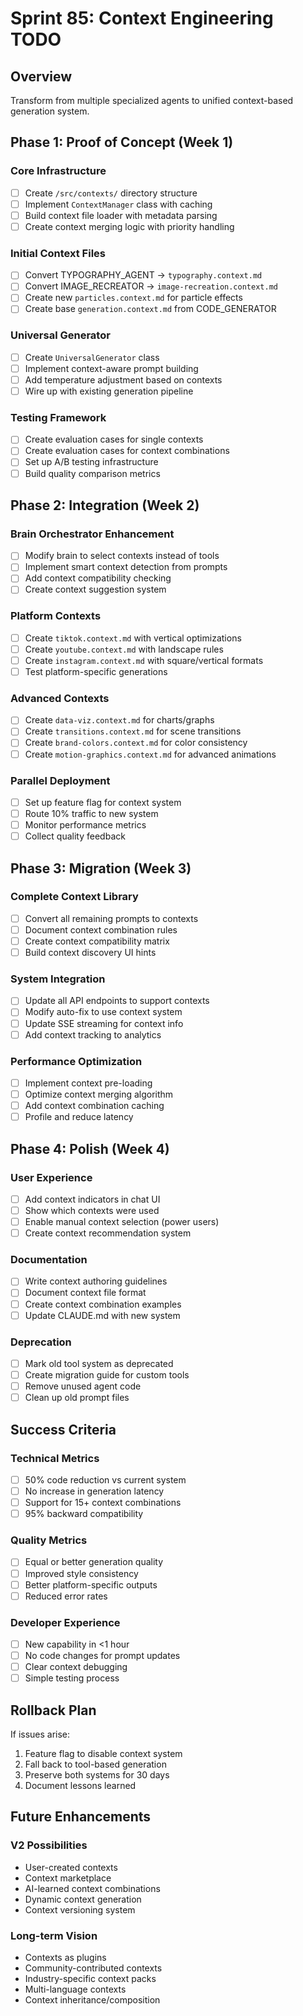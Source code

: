 # Sprint 85: Context Engineering TODO

## Overview
Transform from multiple specialized agents to unified context-based generation system.

## Phase 1: Proof of Concept (Week 1)

### Core Infrastructure
- [ ] Create `/src/contexts/` directory structure
- [ ] Implement `ContextManager` class with caching
- [ ] Build context file loader with metadata parsing
- [ ] Create context merging logic with priority handling

### Initial Context Files
- [ ] Convert TYPOGRAPHY_AGENT → `typography.context.md`
- [ ] Convert IMAGE_RECREATOR → `image-recreation.context.md`
- [ ] Create new `particles.context.md` for particle effects
- [ ] Create base `generation.context.md` from CODE_GENERATOR

### Universal Generator
- [ ] Create `UniversalGenerator` class
- [ ] Implement context-aware prompt building
- [ ] Add temperature adjustment based on contexts
- [ ] Wire up with existing generation pipeline

### Testing Framework
- [ ] Create evaluation cases for single contexts
- [ ] Create evaluation cases for context combinations
- [ ] Set up A/B testing infrastructure
- [ ] Build quality comparison metrics

## Phase 2: Integration (Week 2)

### Brain Orchestrator Enhancement
- [ ] Modify brain to select contexts instead of tools
- [ ] Implement smart context detection from prompts
- [ ] Add context compatibility checking
- [ ] Create context suggestion system

### Platform Contexts
- [ ] Create `tiktok.context.md` with vertical optimizations
- [ ] Create `youtube.context.md` with landscape rules
- [ ] Create `instagram.context.md` with square/vertical formats
- [ ] Test platform-specific generations

### Advanced Contexts
- [ ] Create `data-viz.context.md` for charts/graphs
- [ ] Create `transitions.context.md` for scene transitions
- [ ] Create `brand-colors.context.md` for color consistency
- [ ] Create `motion-graphics.context.md` for advanced animations

### Parallel Deployment
- [ ] Set up feature flag for context system
- [ ] Route 10% traffic to new system
- [ ] Monitor performance metrics
- [ ] Collect quality feedback

## Phase 3: Migration (Week 3)

### Complete Context Library
- [ ] Convert all remaining prompts to contexts
- [ ] Document context combination rules
- [ ] Create context compatibility matrix
- [ ] Build context discovery UI hints

### System Integration
- [ ] Update all API endpoints to support contexts
- [ ] Modify auto-fix to use context system
- [ ] Update SSE streaming for context info
- [ ] Add context tracking to analytics

### Performance Optimization
- [ ] Implement context pre-loading
- [ ] Optimize context merging algorithm
- [ ] Add context combination caching
- [ ] Profile and reduce latency

## Phase 4: Polish (Week 4)

### User Experience
- [ ] Add context indicators in chat UI
- [ ] Show which contexts were used
- [ ] Enable manual context selection (power users)
- [ ] Create context recommendation system

### Documentation
- [ ] Write context authoring guidelines
- [ ] Document context file format
- [ ] Create context combination examples
- [ ] Update CLAUDE.md with new system

### Deprecation
- [ ] Mark old tool system as deprecated
- [ ] Create migration guide for custom tools
- [ ] Remove unused agent code
- [ ] Clean up old prompt files

## Success Criteria

### Technical Metrics
- [ ] 50% code reduction vs current system
- [ ] No increase in generation latency
- [ ] Support for 15+ context combinations
- [ ] 95% backward compatibility

### Quality Metrics
- [ ] Equal or better generation quality
- [ ] Improved style consistency
- [ ] Better platform-specific outputs
- [ ] Reduced error rates

### Developer Experience
- [ ] New capability in <1 hour
- [ ] No code changes for prompt updates
- [ ] Clear context debugging
- [ ] Simple testing process

## Rollback Plan

If issues arise:
1. Feature flag to disable context system
2. Fall back to tool-based generation
3. Preserve both systems for 30 days
4. Document lessons learned

## Future Enhancements

### V2 Possibilities
- User-created contexts
- Context marketplace
- AI-learned context combinations
- Dynamic context generation
- Context versioning system

### Long-term Vision
- Contexts as plugins
- Community-contributed contexts
- Industry-specific context packs
- Multi-language contexts
- Context inheritance/composition